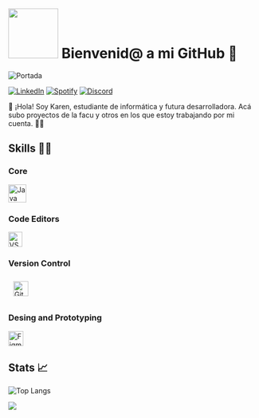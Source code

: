 #  <img src="https://i.giphy.com/x1CjxowaWEV1YXV47t.webp" width="100"/> Bienvenid@ a mi GitHub 🌠​


![Portada](https://i.pinimg.com/originals/6f/6b/1b/6f6b1b5ab1928c1b4f21b18c4d3e019c.jpg)


[![LinkedIn](https://img.shields.io/badge/linkedin-%230077B5.svg?style=for-the-badge&logo=linkedin&logoColor=white)](www.linkedin.com/in/karen-giannetto)
[![Spotify](https://img.shields.io/badge/Spotify-1ED760?style=for-the-badge&logo=spotify&logoColor=white)](https://open.spotify.com/user/iiyffwy2fpe2gvxus76uzufcx?si=yZYHNeggTgOGASLrnQJdeQ)
[![Discord](https://img.shields.io/badge/Discord-%235865F2.svg?style=for-the-badge&logo=discord&logoColor=white)](https://discord.com/channels/@karengiannetto)

👋 ¡Hola! Soy Karen, estudiante de informática y futura desarrolladora. Acá subo proyectos de la facu y otros en los que estoy trabajando por mi cuenta. 🚀✨

## Skills 👩‍💻​
### Core
<p align="left">
 <a href="https://www.oracle.com/java/" target="_blank" rel="noreferrer"><img src="https://raw.githubusercontent.com/danielcranney/readme-generator/main/public/icons/skills/java-colored.svg" width="36" height="36" alt="Java" /></a> 

 ### Code Editors
 <a href="https://code.visualstudio.com/" target="_blank" rel="noreferrer">
  <img src="https://upload.wikimedia.org/wikipedia/commons/9/9a/Visual_Studio_Code_1.35_icon.svg" 
       width="28" height="30" alt="VS Code" />
</a>

### Version Control

 <a href="https://github.com/" target="_blank"><img style="margin: 10px" src="https://profilinator.rishav.dev/skills-assets/git-scm-icon.svg" alt="Git" height="30" /></a>

 ### Desing and Prototyping
 <a href="https://www.figma.com/" target="_blank" rel="noreferrer"><img src="https://raw.githubusercontent.com/danielcranney/readme-generator/main/public/icons/skills/figma-colored.svg" width="30" height="30" alt="Figma" /></a>

 </p>
  
## Stats 📈​
![Top Langs](https://github-readme-stats.vercel.app/api/top-langs/?username=karug1999&layout=compact&theme=tokyonight)

<div align="left">
<img src="https://github-readme-stats.vercel.app/api?username=karug1999&show_icons=true&count_private=true&hide_border=true&theme=tokyonight" align="left" /></div>
